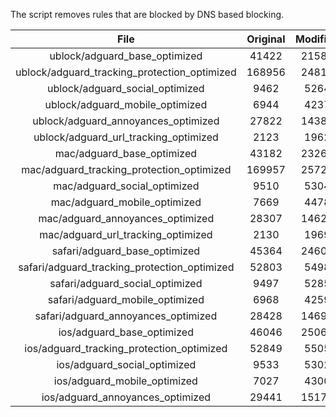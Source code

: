 The script removes rules that are blocked by DNS based blocking.


| File | Original | Modified |
|:----:|:-----:|:-----:|
| ublock/adguard_base_optimized | 41422 | 21588 |
| ublock/adguard_tracking_protection_optimized | 168956 | 24813 |
| ublock/adguard_social_optimized | 9462 | 5264 |
| ublock/adguard_mobile_optimized | 6944 | 4237 |
| ublock/adguard_annoyances_optimized | 27822 | 14383 |
| ublock/adguard_url_tracking_optimized | 2123 | 1962 |
| mac/adguard_base_optimized | 43182 | 23262 |
| mac/adguard_tracking_protection_optimized | 169957 | 25726 |
| mac/adguard_social_optimized | 9510 | 5304 |
| mac/adguard_mobile_optimized | 7669 | 4478 |
| mac/adguard_annoyances_optimized | 28307 | 14622 |
| mac/adguard_url_tracking_optimized | 2130 | 1969 |
| safari/adguard_base_optimized | 45364 | 24602 |
| safari/adguard_tracking_protection_optimized | 52803 | 5498 |
| safari/adguard_social_optimized | 9497 | 5285 |
| safari/adguard_mobile_optimized | 6968 | 4259 |
| safari/adguard_annoyances_optimized | 28428 | 14693 |
| ios/adguard_base_optimized | 46046 | 25061 |
| ios/adguard_tracking_protection_optimized | 52849 | 5505 |
| ios/adguard_social_optimized | 9533 | 5302 |
| ios/adguard_mobile_optimized | 7027 | 4300 |
| ios/adguard_annoyances_optimized | 29441 | 15174 |